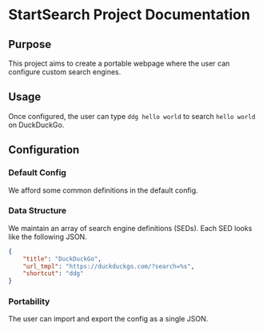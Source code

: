 # StartSearch Project Documentation

## Purpose

This project aims to create a portable webpage where the user can configure custom search engines.


## Usage

Once configured, the user can type `ddg hello world` to search `hello world` on DuckDuckGo.



## Configuration

### Default Config

We afford some common definitions in the default config.

### Data Structure

We maintain an array of search engine definitions (SEDs). Each SED looks like the following JSON.

```json
{
    "title": "DuckDuckGo",
    "url_tmpl": "https://duckduckgo.com/?search=%s",
    "shortcut": "ddg"
}
```

### Portability

The user can import and export the config as a single JSON.
